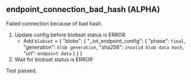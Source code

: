 
## endpoint_connection_bad_hash (ALPHA)

Failed connection because of bad hash.

1. Update config before blobset status is ERROR
    * Add `blobset` = { "blobs": { "_iot_endpoint_config": { "phase": `final`, "generation": `blob generation`, "sha256": `invalid blob data hash`, "url": `endpoint data` } } }
1. Wait for blobset status is ERROR

Test passed.

